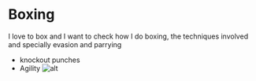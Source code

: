 # Boxing

I love to box and I want to check how I do boxing, the techniques involved and specially evasion and parrying
- knockout punches
- Agility
![alt](https://commons.wikimedia.org/wiki/File:Boxing_Referee.JPG)
